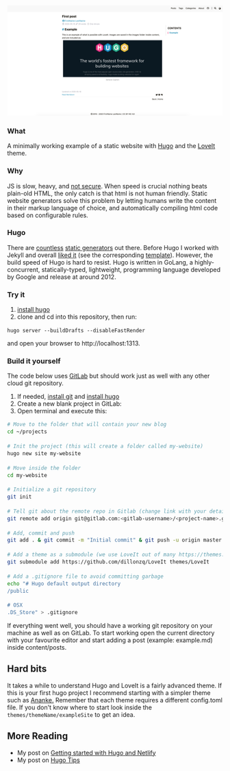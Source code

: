![Hugo logo](/content/images/sample-image.png)

### What

A minimally working example of a static website with [Hugo](https://gohugo.io/) and the [LoveIt](https://themes.gohugo.io/loveit/) theme.

### Why

JS is slow, heavy, and [not secure](https://medium.com/@dhtmlx/security-of-javascript-applications-1c95cd2ce533). When speed is crucial nothing beats plain-old HTML, the only catch is that html is not human friendly. Static website generators solve this problem by letting humans write the content in their markup language of choice, and automatically compiling html code based on configurable rules.

### Hugo

There are [countless](https://www.staticgen.com/) [static generators](https://github.com/myles/awesome-static-generators) out there. Before Hugo I worked with Jekyll and overall [liked it](https://www.resume.lorismarini.dev/) (see the corresponding [template](https://github.com/LorisMarini/jekyll-resume)). However, the build speed of Hugo is hard to resist. Hugo is written in GoLang, a highly-concurrent, statically-typed, lightweight, programming language developed by Google and release at around 2012.

### Try it

1. [install hugo](https://gohugo.io/getting-started/installing)
1. clone and cd into this repository, then run:

`hugo server --buildDrafts --disableFastRender`

and open your browser to http://localhost:1313.

### Build it yourself

The code below uses [GitLab](https://gitlab.com/users/sign_up) but should work just as well with any other cloud git repository.

1. If needed, [install git](https://git-scm.com/downloads) and [install hugo](https://gohugo.io/getting-started/installing)
1. Create a new blank project in GitLab:
1. Open terminal and execute this:

```zsh
# Move to the folder that will contain your new blog
cd ~/projects

# Init the project (this will create a folder called my-website)
hugo new site my-website

# Move inside the folder
cd my-website

# Initialize a git repository
git init

# Tell git about the remote repo in Gitlab (change link with your details)
git remote add origin git@gitlab.com:<gitlab-username>/<project-name>.git

# Add, commit and push
git add . & git commit -m "Initial commit" & git push -u origin master

# Add a theme as a submodule (we use LoveIt out of many https://themes.gohugo.io/)
git submodule add https://github.com/dillonzq/LoveIt themes/LoveIt

# Add a .gitignore file to avoid committing garbage
echo "# Hugo default output directory
/public

# OSX
.DS_Store" > .gitignore

```

If everything went well, you should have a working git repository on your machine as well as on GitLab. To start working open the current directory with your favourite editor and start adding a post (example: example.md) inside content/posts.


## Hard bits

It takes a while to understand Hugo and LoveIt is a fairly advanced theme. If this is your first hugo project I recommend starting with a simpler theme such as [Ananke.](https://themes.gohugo.io/gohugo-theme-ananke/) Remember that each theme requires a different config.toml file. If you don't know where to start look inside the `themes/themeName/exampleSite` to get an idea.

## More Reading
- My post on [Getting started with Hugo and Netlify](https://lorismarini.dev/hugo-and-netlify/)
- My post on [Hugo Tips](https://lorismarini.dev/hugo-tips/)
